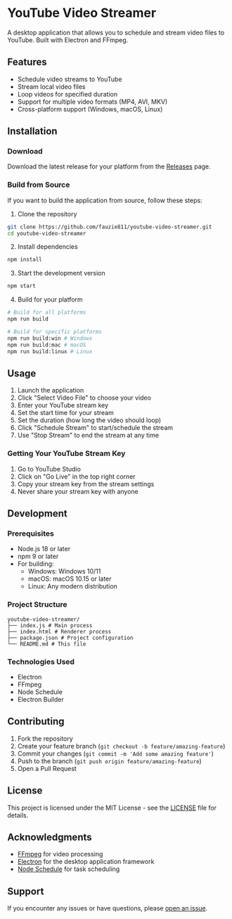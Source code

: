 # YouTube Video Streamer

A desktop application that allows you to schedule and stream video files to YouTube. Built with Electron and FFmpeg.

## Features

- Schedule video streams to YouTube
- Stream local video files
- Loop videos for specified duration
- Support for multiple video formats (MP4, AVI, MKV)
- Cross-platform support (Windows, macOS, Linux)

## Installation

### Download

Download the latest release for your platform from the [Releases](https://github.com/fauzie811/youtube-video-streamer/releases) page.

### Build from Source

If you want to build the application from source, follow these steps:

1. Clone the repository
```bash
git clone https://github.com/fauzie811/youtube-video-streamer.git
cd youtube-video-streamer
```

2. Install dependencies
```bash
npm install
```

3. Start the development version
```bash
npm start
```

4. Build for your platform
```bash
# Build for all platforms
npm run build

# Build for specific platforms
npm run build:win # Windows
npm run build:mac # macOS
npm run build:linux # Linux
```

## Usage

1. Launch the application
2. Click "Select Video File" to choose your video
3. Enter your YouTube stream key
4. Set the start time for your stream
5. Set the duration (how long the video should loop)
6. Click "Schedule Stream" to start/schedule the stream
7. Use "Stop Stream" to end the stream at any time

### Getting Your YouTube Stream Key

1. Go to YouTube Studio
2. Click on "Go Live" in the top right corner
3. Copy your stream key from the stream settings
4. Never share your stream key with anyone

## Development

### Prerequisites

- Node.js 18 or later
- npm 9 or later
- For building:
  - Windows: Windows 10/11
  - macOS: macOS 10.15 or later
  - Linux: Any modern distribution

### Project Structure
```
youtube-video-streamer/
├── index.js # Main process
├── index.html # Renderer process
├── package.json # Project configuration
└── README.md # This file
```

### Technologies Used

- Electron
- FFmpeg
- Node Schedule
- Electron Builder

## Contributing

1. Fork the repository
2. Create your feature branch (`git checkout -b feature/amazing-feature`)
3. Commit your changes (`git commit -m 'Add some amazing feature'`)
4. Push to the branch (`git push origin feature/amazing-feature`)
5. Open a Pull Request

## License

This project is licensed under the MIT License - see the [LICENSE](LICENSE) file for details.

## Acknowledgments

- [FFmpeg](https://ffmpeg.org/) for video processing
- [Electron](https://www.electronjs.org/) for the desktop application framework
- [Node Schedule](https://github.com/node-schedule/node-schedule) for task scheduling

## Support

If you encounter any issues or have questions, please [open an issue](https://github.com/fauzie811/youtube-video-streamer/issues).